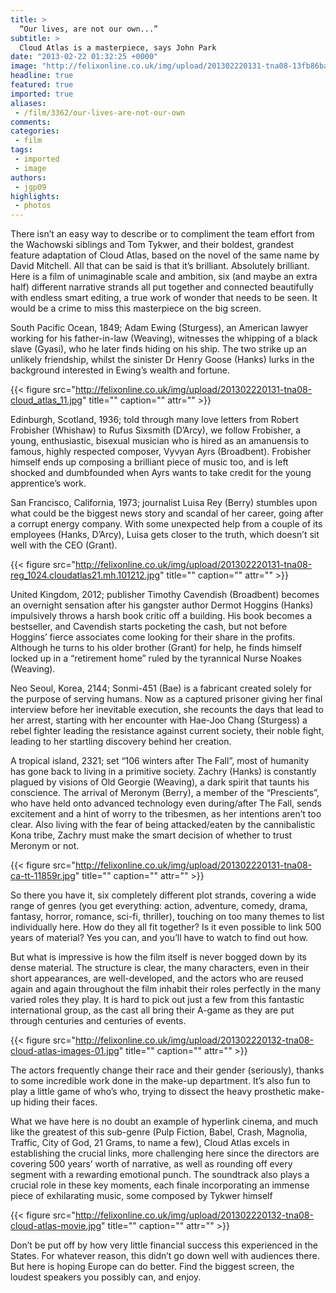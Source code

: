 ```yaml
---
title: >
  “Our lives, are not our own...”
subtitle: >
  Cloud Atlas is a masterpiece, says John Park
date: "2013-02-22 01:32:25 +0000"
image: "http://felixonline.co.uk/img/upload/201302220131-tna08-13fb86ba0bb9f049b72b5b99e504dd08.jpg"
headline: true
featured: true
imported: true
aliases:
 - /film/3362/our-lives-are-not-our-own
comments:
categories:
 - film
tags:
 - imported
 - image
authors:
 - jgp09
highlights:
 - photos
---
```


There isn’t an easy way to describe or to compliment the team effort from the Wachowski siblings and Tom Tykwer, and their boldest, grandest feature adaptation of Cloud Atlas, based on the novel of the same name by David Mitchell. All that can be said is that it’s brilliant. Absolutely brilliant. Here is a film of unimaginable scale and ambition, six (and maybe an extra half) different narrative strands all put together and connected beautifully with endless smart editing, a true work of wonder that needs to be seen. It would be a crime to miss this masterpiece on the big screen.

South Pacific Ocean, 1849; Adam Ewing (Sturgess), an American lawyer working for his father-in-law (Weaving), witnesses the whipping of a black slave (Gyasi), who he later finds hiding on his ship. The two strike up an unlikely friendship, whilst the sinister Dr Henry Goose (Hanks) lurks in the background interested in Ewing’s wealth and fortune.

{{< figure src="http://felixonline.co.uk/img/upload/201302220131-tna08-cloud_atlas_11.jpg" title="" caption="" attr="" >}}

Edinburgh, Scotland, 1936; told through many love letters from Robert Frobisher (Whishaw) to Rufus Sixsmith (D’Arcy), we follow Frobisher, a young, enthusiastic, bisexual musician who is hired as an amanuensis to famous, highly respected composer, Vyvyan Ayrs (Broadbent). Frobisher himself ends up composing a brilliant piece of music too, and is left shocked and dumbfounded when Ayrs wants to take credit for the young apprentice’s work.

San Francisco, California, 1973; journalist Luisa Rey (Berry) stumbles upon what could be the biggest news story and scandal of her career, going after a corrupt energy company. With some unexpected help from a couple of its employees (Hanks, D’Arcy), Luisa gets closer to the truth, which doesn’t sit well with the CEO (Grant).

{{< figure src="http://felixonline.co.uk/img/upload/201302220131-tna08-reg_1024.cloudatlas21.mh.101212.jpg" title="" caption="" attr="" >}}

United Kingdom, 2012; publisher Timothy Cavendish (Broadbent) becomes an overnight sensation after his gangster author Dermot Hoggins (Hanks) impulsively throws a harsh book critic off a building. His book becomes a bestseller, and Cavendish starts pocketing the cash, but not before Hoggins’ fierce associates come looking for their share in the profits. Although he turns to his older brother (Grant) for help, he finds himself locked up in a “retirement home” ruled by the tyrannical Nurse Noakes (Weaving).

Neo Seoul, Korea, 2144; Sonmi-451 (Bae) is a fabricant created solely for the purpose of serving humans. Now as a captured prisoner giving her final interview before her inevitable execution, she recounts the days that lead to her arrest, starting with her encounter with Hae-Joo Chang (Sturgess) a rebel fighter leading the resistance against current society, their noble fight, leading to her startling discovery behind her creation.

A tropical island, 2321; set “106 winters after The Fall”, most of humanity has gone back to living in a primitive society. Zachry (Hanks) is constantly plagued by visions of Old Georgie (Weaving), a dark spirit that taunts his conscience. The arrival of Meronym (Berry), a member of the “Prescients”, who have held onto advanced technology even during/after The Fall, sends excitement and a hint of worry to the tribesmen, as her intentions aren’t too clear. Also living with the fear of being attacked/eaten by the cannibalistic Kona tribe, Zachry must make the smart decision of whether to trust Meronym or not.

{{< figure src="http://felixonline.co.uk/img/upload/201302220131-tna08-ca-tt-11859r.jpg" title="" caption="" attr="" >}}

So there you have it, six completely different plot strands, covering a wide range of genres (you get everything: action, adventure, comedy, drama, fantasy, horror, romance, sci-fi, thriller), touching on too many themes to list individually here. How do they all fit together? Is it even possible to link 500 years of material? Yes you can, and you’ll have to watch to find out how.

But what is impressive is how the film itself is never bogged down by its dense material. The structure is clear, the many characters, even in their short appearances, are well-developed, and the actors who are reused again and again throughout the film inhabit their roles perfectly in the many varied roles they play. It is hard to pick out just a few from this fantastic international group, as the cast all bring their A-game as they are put through centuries and centuries of events.

{{< figure src="http://felixonline.co.uk/img/upload/201302220132-tna08-cloud-atlas-images-01.jpg" title="" caption="" attr="" >}}

The actors frequently change their race and their gender (seriously), thanks to some incredible work done in the make-up department. It’s also fun to play a little game of who’s who, trying to dissect the heavy prosthetic make-up hiding their faces.

What we have here is no doubt an example of hyperlink cinema, and much like the greatest of this sub-genre (Pulp Fiction, Babel, Crash, Magnolia, Traffic, City of God, 21 Grams, to name a few), Cloud Atlas excels in establishing the crucial links, more challenging here since the directors are covering 500 years’ worth of narrative, as well as rounding off every segment with a rewarding emotional punch. The soundtrack also plays a crucial role in these key moments, each finale incorporating an immense piece of exhilarating music, some composed by Tykwer himself

{{< figure src="http://felixonline.co.uk/img/upload/201302220132-tna08-cloud-atlas-movie.jpg" title="" caption="" attr="" >}}

Don’t be put off by how very little financial success this experienced in the States. For whatever reason, this didn’t go down well with audiences there. But here is hoping Europe can do better. Find the biggest screen, the loudest speakers you possibly can, and enjoy.
